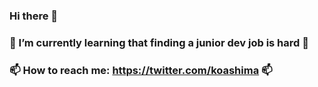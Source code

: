 ### Hi there 👋 
### 🌱 I’m currently learning that finding a junior dev job is hard 🌱
### 📫 How to reach me: https://twitter.com/koashima 📫 


<!--
**koashima/koashima** is a ✨ _special_ ✨ repository because its `README.md` (this file) appears on your GitHub profile.

Here are some ideas to get you started:

- 🔭 I’m currently working on ...
- 🌱 I’m currently learning ...
- 👯 I’m looking to collaborate on ...
- 🤔 I’m looking for help with ...
- 💬 Ask me about ...
- 📫 How to reach me: ...
- 😄 Pronouns: ...
- ⚡ Fun fact: ...
-->
